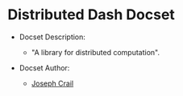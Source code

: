 Distributed Dash Docset
=====

- Docset Description:
    - "A library for distributed computation".

- Docset Author:
    - [Joseph Crail](https://github.com/jbcrail)
